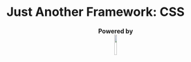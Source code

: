 # Just Another Framework: CSS

<p align="center">
  <strong>Powered by</strong><br />
  <img src="http://stylus-lang.com/img/stylus-logo.svg" width="11%" />
</p>
